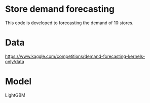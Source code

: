 # Store demand forecasting

This code is developed to forecasting the demand of 10 stores.

# Data

https://www.kaggle.com/competitions/demand-forecasting-kernels-only/data

# Model

LightGBM
